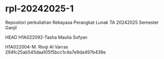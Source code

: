 # rpl-20242025-1
Repositori perkuliahan Rekayasa Perangkat Lunak TA 20242025 Semester Ganjil

HEAD
H1A022092-Tasha Maulia Sofyan

H1A022004-M. Rivqi Al Varras
294fc25ab545daa105f5bcc1c4a7e9da497b439e
